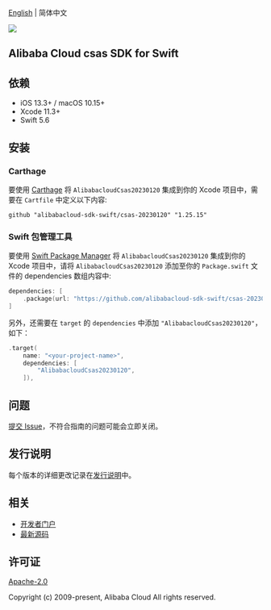 [English](README.md) | 简体中文

![](https://aliyunsdk-pages.alicdn.com/icons/AlibabaCloud.svg)

## Alibaba Cloud csas SDK for Swift

## 依赖

- iOS 13.3+ / macOS 10.15+
- Xcode 11.3+
- Swift 5.6

## 安装

### Carthage

要使用 [Carthage](https://github.com/Carthage/Carthage) 将 `AlibabacloudCsas20230120` 集成到你的 Xcode 项目中，需要在 `Cartfile` 中定义以下内容:

```ogdl
github "alibabacloud-sdk-swift/csas-20230120" "1.25.15"
```

### Swift 包管理工具

要使用 [Swift Package Manager](https://swift.org/package-manager/) 将 `AlibabacloudCsas20230120` 集成到你的 Xcode 项目中，请将 `AlibabacloudCsas20230120` 添加至你的 `Package.swift` 文件的 dependencies 数组内容中:

```swift
dependencies: [
    .package(url: "https://github.com/alibabacloud-sdk-swift/csas-20230120.git", from: "1.25.15")
]
```

另外，还需要在 `target` 的 `dependencies` 中添加 `"AlibabacloudCsas20230120"`，如下：

```swift
.target(
    name: "<your-project-name>",
    dependencies: [
        "AlibabacloudCsas20230120",
    ]),
```

## 问题

[提交 Issue](https://github.com/alibabacloud-sdk-swift/csas-20230120/issues/new)，不符合指南的问题可能会立即关闭。

## 发行说明

每个版本的详细更改记录在[发行说明](./ChangeLog.txt)中。

## 相关

* [开发者门户](https://next.api.aliyun.com/home)
* [最新源码](https://github.com/alibabacloud-sdk-swift/csas-20230120)

## 许可证

[Apache-2.0](http://www.apache.org/licenses/LICENSE-2.0)

Copyright (c) 2009-present, Alibaba Cloud All rights reserved.
